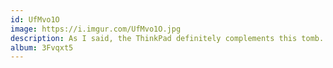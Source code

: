 ```yaml
---
id: UfMvo1O
image: https://i.imgur.com/UfMvo1O.jpg
description: As I said, the ThinkPad definitely complements this tomb. Its powerful LED ThinkLight illuminates the surrounding area well, perfect for writing some free and open source software to automate some pre&#8208;burial tasks. As you can see, I have laid the ThinkPad on a used Sainsbury's plastic bag to avoid any damage to the floor from the carefully designed grippy feet of its 94Wh extended slice battery.
album: 3Fvqxt5
---
```


